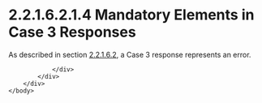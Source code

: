 <html dir="LTR" xmlns:mshelp="http://msdn.microsoft.com/mshelp" xmlns:ddue="http://ddue.schemas.microsoft.com/authoring/2003/5" xmlns:xlink="http://www.w3.org/1999/xlink" xmlns:tool="http://www.microsoft.com/tooltip">
    <head>
        <meta http-equiv="Content-Type" content="text/html; CHARSET=utf-8"></meta>
        <meta name="save" content="history"></meta>
        <title>2.2.1.6.2.1.4 Mandatory Elements in Case 3 Responses</title>
        <xml>
            <mshelp:toctitle title="2.2.1.6.2.1.4 Mandatory Elements in Case 3 Responses"></mshelp:toctitle>
            <mshelp:rltitle title="[MS-SSAS8]: Mandatory Elements in Case 3 Responses"></mshelp:rltitle>
            <mshelp:keyword index="A" term="7c64356b-8150-4f02-9b80-2d6dee7f6f72"></mshelp:keyword>
            <mshelp:attr name="DCSext.ContentType" value="open specification"></mshelp:attr>
            <mshelp:attr name="AssetID" value="7c64356b-8150-4f02-9b80-2d6dee7f6f72"></mshelp:attr>
            <mshelp:attr name="TopicType" value="kbRef"></mshelp:attr>
            <mshelp:attr name="DCSext.Title" value="[MS-SSAS8]: Mandatory Elements in Case 3 Responses" />
        </xml>
    </head>
    <body>
        <div id="header">
            <h1 class="heading">2.2.1.6.2.1.4 Mandatory Elements in Case 3 Responses</h1>
        </div>
        <div id="mainSection">
            <div id="mainBody">
                <div id="allHistory" class="saveHistory"></div>
                <div id="sectionSection0" class="section" name="collapseableSection">
                    

<p>As described in section <a href="728ff258-6c92-46da-a67a-3b696971d2d6.htm">2.2.1.6.2</a>, a Case 3
response represents an error.</p>


                </div>
            </div>
        </div>
    </body>
</html>